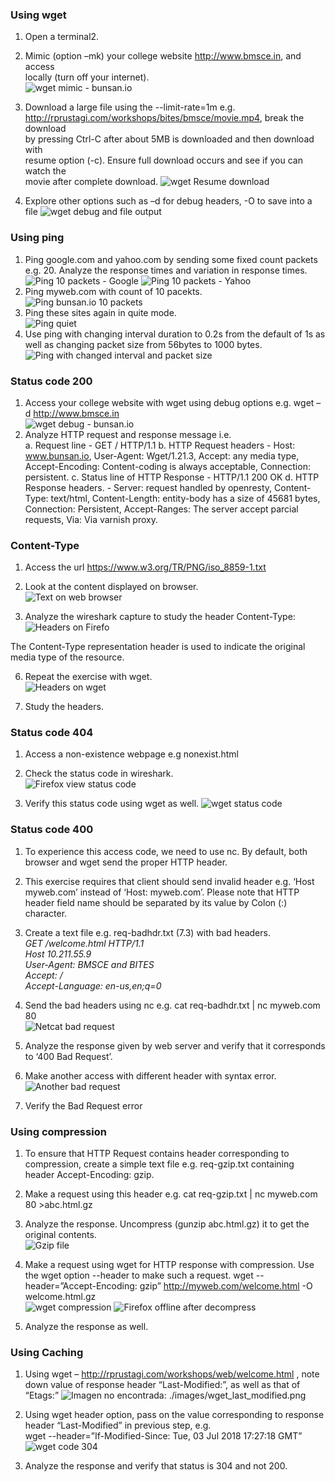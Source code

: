 ### Using wget
1. Open a terminal2.   
2. Mimic   (option   –mk)   your college website   http://www.bmsce.in, and access  
locally (turn off your internet).  
    ![wget mimic - bunsan.io](./images/wget_mimic.png)

3.   Download a large file   using the   --limit-rate=1m   e.g.  
http://rprustagi.com/workshops/bites/bmsce/movie.mp4, break the download  
by pressing Ctrl-C   after about 5MB is downloaded   and then download with  
resume option (-c).   Ensure full download occurs and see if you can watch the  
movie after complete download.
    ![wget Resume download](./images/wget_resume.png)
    
4.   Explore other options   such as   –d for debug headers,   -O to save into a file
    ![wget debug and file output](./images/wget_debug_output.png)
    
### Using ping
1.   Ping   google.com   and   yahoo.com   by sending some fixed count packets  e.g. 20. Analyze the response times and variation in response times.  
    ![Ping 10 packets - Google](./images/ping_google.png)
    ![Ping 10 packets - Yahoo](./images/ping_yahoo.png)
2.   Ping myweb.com with count of 10 pacekts.  
    ![Ping bunsan.io 10 packets](./images/ping_bunsan.png)
3.   Ping these sites again in quite mode.  
    ![Ping quiet](./images/ping_quiet.png)
4.   Use ping with   changing interval duration to 0.2s from the default of 1s as well   as changing packet size from 56bytes to 1000 bytes.  
    ![Ping with changed interval and packet size](./images/ping_i_s.png)
### Status code 200

1.   Access your college website with wget using debug options e.g.   wget   –d   http://www.bmsce.in  
    ![wget debug - bunsan.io](./images/wget_debug.png)
3.   Analyze HTTP request and response message i.e.  
    a.   Request line - GET / HTTP/1.1
    b.   HTTP Request headers  - Host: www.bunsan.io, User-Agent: Wget/1.21.3, Accept: any media type, Accept-Encoding: Content-coding is always acceptable, Connection: persistent. 
    c.   Status line of HTTP Response -  HTTP/1.1 200 OK
    d.   HTTP Response headers.  - Server: request handled by openresty, Content-Type: text/html, Content-Length: entity-body has a size of 45681 bytes, Connection: Persistent, Accept-Ranges: The server accept parcial requests, Via: Via varnish proxy.
    
### Content-Type  
1.   Access the url  https://www.w3.org/TR/PNG/iso_8859-1.txt  
2.   Look at the content displayed on   browser.  
    ![Text on web browser](./images/text_firefox.png "Text on web browser")
    
4.   Analyze the wireshark capture to study the header   Content-Type:  
    ![Headers on Firefo](./images/text_firefox_headers.png)
   
   The Content-Type representation header is used to indicate the original media type of the resource.
   
6.   Repeat the exercise with   wget.  
    ![Headers on wget](./images/text_wget_headers.png)
    
8.   Study the headers.

### Status code 404

1.   Access a non-existence webpage e.g   nonexist.html  
2.   Check the status code in wireshark.  
    ![Firefox view status code](./images/firefox_404.png)
    
3.   Verify this status code using   wget   as well.
    ![wget status code](./images/wget_404.png)
###   Status code 400  
1. To experience this access code, we need to use   nc. By default, both browser  and   wget   send the proper HTTP header.  

2. This exercise requires that client should send invalid header e.g. ‘Host  myweb.com’ instead of ‘Host:   myweb.com’. Please note that HTTP  header field name should be separated by its value by Colon (:) character.  

3. Create a text file   e.g.   req-badhdr.txt   (7.3)   with bad headers.  
    _GET   /welcome.html HTTP/1.1  
    Host 10.211.55.9  
    User-Agent:   BMSCE   and BITES  
    Accept: */*  
    Accept-Language: en-us,en;q=0_
    
4. Send the bad headers using nc e.g.  cat req-badhdr.txt | nc myweb.com 80  
    ![Netcat bad request](./images/nc_400.png)

5.   Analyze the response given by web server and verify that it corresponds to  ‘400 Bad Request’.  

6.   Make another access with different header with syntax error.  
    ![Another bad request](./images/bad_request_bunsan.png)

7.   Verify the Bad Request error

### Using compression 

1. To ensure that HTTP Request contains header corresponding to compression,  create a simple text file e.g.   req-gzip.txt  containing header  Accept-Encoding: gzip.

3. Make a request using this header e.g.   cat req-gzip.txt | nc myweb.com 80   >abc.html.gz  

4. Analyze the response. Uncompress (gunzip abc.html.gz) it to get the  
original contents.  
![Gzip file](./images/wget_compress_gzip.png)

4. Make a request using wget for HTTP response with compression. Use the   wget   option   --header   to make such a request.   wget --header=”Accept-Encoding: gzip” http://myweb.com/welcome.html   -O welcome.html.gz  
![wget compression](./images/wget_compression.png)
    ![Firefox offline after decompress](./images/firefox_compress.png)
    
6. Analyze the response as well.

### Using Caching 

1. Using wget   –   http://rprustagi.com/workshops/web/welcome.html   , note down   value of response header “Last-Modified:”, as well as that of “Etags:”
    ![Imagen no encontrada: ./images/wget_last_modified.png](./images/wget_last_modified.png "Imagen no encontrada: ./images/wget_last_modified.png")

2. Using wget header option, pass on the value corresponding to response header  “Last-Modified” in previous step,   e.g.  
wget   --header=”If-Modified-Since:   Tue, 03 Jul 2018  17:27:18 GMT”  
    ![wget code 304](./images/wget_304.png)
    
3. Analyze the response and verify that status is 304 and not 200. 


